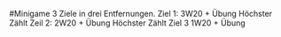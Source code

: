 #Minigame
3 Ziele in drei Entfernungen.
Ziel 1: 3W20 + Übung Höchster Zählt
Zeil 2: 2W20 + Übung Höchster Zählt
Ziel 3 1W20 + Übung